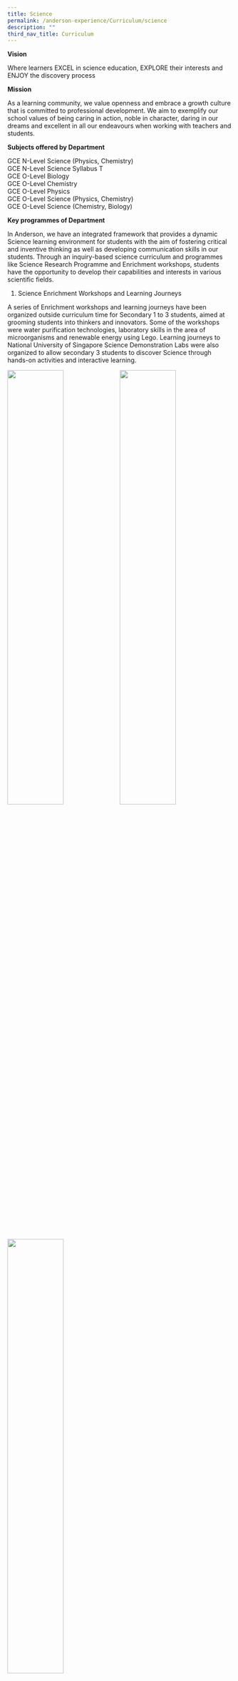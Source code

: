 ```yaml
---
title: Science
permalink: /anderson-experience/Curriculum/science
description: ""
third_nav_title: Curriculum
---
```

**Vision**

Where learners EXCEL in science education, EXPLORE their interests and ENJOY the discovery process


**Mission**

As a learning community, we value openness and embrace a growth culture that is committed to professional development. We aim to exemplify our school values of being caring in action, noble in character, daring in our dreams and excellent in all our endeavours when working with teachers and students.


**Subjects offered by Department**

GCE N-Level Science (Physics, Chemistry)
<br>GCE N-Level Science Syllabus T
<br>GCE O-Level Biology
<br>GCE O-Level Chemistry
<br>GCE O-Level Physics
<br>GCE O-Level Science (Physics, Chemistry)
<br>GCE O-Level Science (Chemistry, Biology)


**Key programmes of Department**

In Anderson, we have an integrated framework that provides a dynamic Science learning environment for students with the aim of fostering critical and inventive thinking as well as developing communication skills in our students. Through an inquiry-based science curriculum and programmes like Science Research Programme and Enrichment workshops, students have the opportunity to develop their capabilities and interests in various scientific fields. 


1) Science Enrichment Workshops and Learning Journeys

A series of Enrichment workshops and learning journeys have been organized outside curriculum time for Secondary 1 to 3 students, aimed at grooming students into thinkers and innovators. Some of the workshops were water purification technologies, laboratory skills in the area of microorganisms and renewable energy using Lego. Learning journeys to National University of Singapore Science Demonstration Labs were also organized to allow secondary 3 students to discover Science through hands-on activities and interactive learning.

<img src="/images/Picture%207.png" 
     style="width:50%;float:left">
		<img src="/images/Picture%208.jpg" 
     style="width:50%">
		<img src="/images/Picture%209.jpg" 
     style="width:50%">
<center> Learning Journey to NUS Demonstration Lab (Chemistry) </center>
<img src="/images/Picture%205.jpg" 
     style="width:50%;float:left"> <img src="/images/Picture%206.jpg" 
     style="width:50%">
<center> Learning Journey to NUS Demonstration Lab (Physics) </center>
<img src="/images/Picture%201.jpg" 
     style="width:50%">
<center> Renewable Energy Science Enrichment for Sec 2 students </center>

2) Science Research Programme (SRP)

SRP aims to infuse Science research skills and methods into the Lower Secondary Science Curriculum. Beyond lower secondary level, the Science Specialist Programme also provides the upper secondary students with an opportunity to  learn about the latest research developments from our partners in institutes of higher learning. In this programme, students participate in science research projects that undergraduates in our local universities are involved in. 


3) Anderson Science Week

The department has organised a series of activities to enhance students’ interest and exposure to science in real world context. Career talks by scientists from A*STAR, Mixology show by Science Centre, exhibits on the science behind how fireworks and vaccine works, and inter-class quizzes were some of the activities in which students learnt Science in engaging and authentic contexts.

<img src="/images/Picture%202.png" 
     style="width:50%">
<center> Sec 2 Interclass Science Quiz during EFL  </center>
<img src="/images/Picture%203.png" 
     style="width:50%">
		 <center>Engagement with Scientist Workshop  </center>
		 
4) 19th Elementz Science Project Competition 

Elementz Science Project Competition is an annual Science fair organized by our school for the North Zone primary and lower secondary students. The competition aims to generate interest in scientific study through investigative-type projects and at the same time, acts as a platform for schools to share their findings. Every year, more than 100 teams compete in the various categories : Primary 3 and 4, Primary 5 and 6, Secondary 1 and 2.


5) Science Talent Programme (STP)

Our STP is a two-year enriched curriculum differentiated for selected students who show great aptitude and strong interest in Science. Students in the programme are stretched through Olympiad trainings and given opportunities to participate in external Science competitions that go beyond the curriculum. Our students from STP have done well in the various competitions this year.


Our Achievements: 
42nd International C. B. Paul Science Quiz 2021
Gold award- Qin Weichen (4/1, 2021), Huang Yimin (4/1, 2021), Tan Le Hao, Jayden (4/1,2021)
Silver award- Christine Kho (4/1, 2021), Hu Xiran (4/1, 2021)
Bronze award- Das Debansha (4/1, 2021) and Damien Goh (4/1, 2021)
Third Runner-up for Team award - Qin Weichen (4/1, 2021), Tan Le Hao, Jayden (4/1,2021), Christine Kho (4/1, 2021), Preeti M Radhakrishnan (4/1, 2021)
10th International Biomedical Quiz 2021
Silver - Das Debansha (4/1, 2021)
Bronze - Huang Yimin (4/1, 2021),  Shirleen Anjeanette (4/1, 2021)

![](/images/Picture%204.jpg)
<center> 42nd International CB Paul Science Quiz </center>

22nd International Elementz Competition (Upper Secondary Category)
Gold - Edrea Tan (4/4, 2021), Mandy Low (4/4, 2021 and Sharleen (4/4,2021)
Silver - Lyu Qinhang (4/1,2021) Das Debansha (4/1, 2021), Tang J Ying (4/3, 2021), Megan Wong (4/5, 2021),
Silver - Tanio Kurea (3/1, 2021), Ong Chong En (3/2, 2021), Chen Yanjun (3/3, 2021), Jay Chong (3/4, 2021)


19th Elementz Science Project Competition (Lower Secondary Category)
Gold -  Shyamsundar (2/1,2021), D??ng Qu?nh Nh? (2/3, 2021), Huang Zekai (2/2, 2021), Denise Wan Xi Min (2/1, 2021) 
Silver - Sanvi Sahu (2/1, 2021), Devendran Yogeswari (2/1, 2021), Kamadchi Chandrasekar (2/1, 2021), Amani Sophia (2/1, 2021).


Singapore Youth Science Fair 2021
Distinction – Jayden Cai Jiachen (2/4, 2021), Gareth Goh Yu Heng (2/4, 2021), Goh Song Yi Benjamin (2/4, 2021), Lee Yun Xuan Eden (2/4, 2021)
Certificate of Accomplishment – Tan Jia Hui Jovina (2/4, 2021), Jaaziel Leong Le Xuan (2/4, 2021), Alyssa Sarah Low Hui Yi (2/4, 2021) 

National Science Challenge 2021
Semi-Finalist : Das Debansha (4/1, 2021), Justin Leong Qi Wei(4/1, 2021), Kho Yuan Jie(4/1, 2021), Gerald Neo (4/2, 2021)

**1.    Singapore Junior Physics Olympiad Achievement 2020**

| No. | Name | Award |
| -------- | -------- | -------- |
|1|Das Debansha (4/1, 2021)|Silver|
|2|Chen Helin (4/1, 2021)|Bronze|
|3|Chen Jinkai (4/1, 2021)|Bronze|

**2.    Singapore Junior Biology Olympiad Achievements 2020**

| No. | Name | Award |
| -------- | -------- | -------- |
|1|Low Hwee Yun, Mandy (4/4, 2021)|Gold|
|2|Shirleen Anjeanette (4/1, 2021)|Silver|
|3|Huang Yimin (4/1, 2021)|Silver|
|4|Christine Kho (4/1, 2021)|Silver|
|5|Das Debansha (4/1, 2021)|Silver|
|6|Edrea Tan (4/4, 2021)|Silver|
|7|Gao Yifei (4/4, 2021)|Bronze|
|8|Bek Shao Jun Zackary (4/4, 2021)|Honourable Mention|
|9|Muthukumar Gandhi Pooja (4/1, 2021)|Honourable Mention|
|10|Ong Hong Jiat (4/1, 2021)|Honourable Mention|


**3.    Singapore Junior Chemistry Olympiad Achievements 2020**


| No. | Name | Award |
| -------- | -------- | -------- |
|1|Damien Goh Jia Lun (4/1,2021)|Gold
|2|Gerald Neo (4/1,2021)|Gold
|3|Kho Yuan Jie (4/1,2021)|Gold
|4|Qin Weichen (4/1,2021)|Silver
|5|Das Debansha (4/1,2021)|Silver
|6|Shirleen Anjeanette (4/1, 2021)|Silver